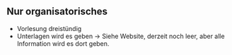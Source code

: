 ## Nur organisatorisches

- Vorlesung dreistündig
- Unterlagen wird es geben -> Siehe Website, derzeit noch leer, aber alle Information wird es dort geben.
